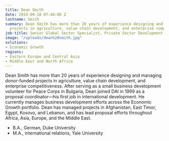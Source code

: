 ```yaml
---
title: Dean Smith
date: 2019-09-18 07:44:00 Z
lastname: Smith
summary: Dean Smith has more than 20 years of experience designing and managing donor-funded
  projects in agriculture, value chain development, and enterprise competitiveness.
job-title: Senior Global Sector Specialist, Private Sector Development and Investment
image: "/uploads/dean%20smith.jpg"
solutions:
- Economic Growth
regions:
- Eastern Europe and Central Asia
- Middle East and North Africa
---
```


Dean Smith has more than 20 years of experience designing and managing donor-funded projects in agriculture, value chain development, and enterprise competitiveness. After serving as a small business development volunteer for Peace Corps in Bulgaria, Dean joined DAI in 1999 as a proposal coordinator—his first job in international development. He currently manages business development efforts across the Economic Growth portfolio. Dean has managed projects in Afghanistan, East Timor, Egypt, Kosovo, and Lebanon, and has lead proposal efforts throughout Africa, Asia, Europe, and the Middle East.

* B.A., German, Duke University
* M.A., international relations, Yale University